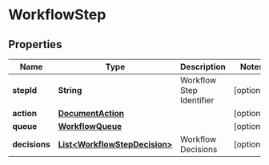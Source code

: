 

# WorkflowStep


## Properties

| Name | Type | Description | Notes |
|------------ | ------------- | ------------- | -------------|
|**stepId** | **String** | Workflow Step Identifier |  [optional] |
|**action** | [**DocumentAction**](DocumentAction.md) |  |  [optional] |
|**queue** | [**WorkflowQueue**](WorkflowQueue.md) |  |  [optional] |
|**decisions** | [**List&lt;WorkflowStepDecision&gt;**](WorkflowStepDecision.md) | Workflow Decisions |  [optional] |



